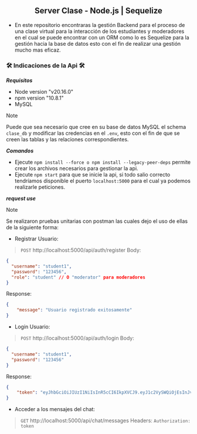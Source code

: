  <h2 align="center">
  Server Clase - Node.js | Sequelize
</h2>

- En este repositorio encontraras la gestión Backend para el proceso de una clase virtual para la interacción de los estudiantes y moderadores en el cual se puede encontrar con un ORM como lo es Sequelize para la gestión hacia la base de datos esto con el fin de realizar una gestión mucho mas eficaz.

<h3> 🛠️ Indicaciones de la Api 🛠️ </h3>

***Requisitos***

- Node version "v20.16.0"
- npm version "10.8.1"
- MySQL
> [!NOTE]
> Puede que sea necesario que cree en su base de datos MySQL el schema `clase_db` y modificar las credencias en el `.env`, esto con el fin de que se creen las tablas y las relaciones correspondientes.

***Comandos***
>
- Ejecute `npm install --force o npm install --legacy-peer-deps` permite crear los archivos necesarios para gestionar la api.
- Ejecute `npm start` para que se inicie la api, si todo salio correcto tendríamos disponible el puerto `localhost:5000` para el cual ya podemos realizarle peticiones.

***request use***

> [!NOTE]
> Se realizaron pruebas unitarias con postman las cuales dejo el uso de ellas de la siguiente forma: 

- Registrar Usuario:
>`POST` http://localhost:5000/api/auth/register
Body:
```json
{
  "username": "student1",
  "password": "123456",
  "role": "student" // O "moderator" para moderadores
}
```
Response: 
```json
{
    "message": "Usuario registrado exitosamente"
}
```

- Login Usuario:
>`POST` http://localhost:5000/api/auth/login
Body:
```json
{
  "username": "student1",
  "password": "123456"
}
```
Response: 
```json
{
    "token": "eyJhbGciOiJIUzI1NiIsInR5cCI6IkpXVCJ9.eyJ1c2VySWQiOjEsInJvbGUiOiJzdHVkZW50IiwiaWF0IjoxNzI4NDM2MDc3LCJleHAiOjE3Mjg0Mzk2Nzd9.aPG92QGxmqNfb0RFUARrRsq9ffnlV6spIzf2JRHRkgM"
}
```

- Acceder a los mensajes del chat:
>`GET` http://localhost:5000/api/chat/messages
Headers: `Authorization: token`
